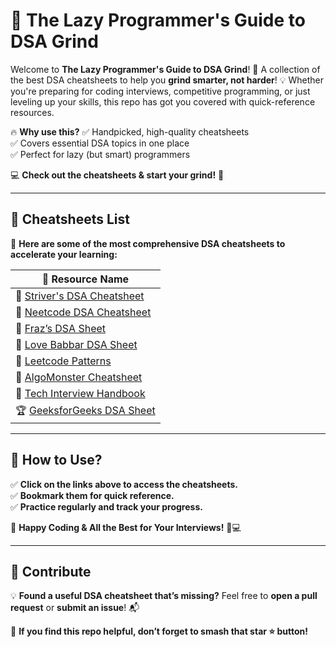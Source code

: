 # 🚀 The Lazy Programmer's Guide to DSA Grind

Welcome to **The Lazy Programmer's Guide to DSA Grind**! 🎯 A collection of the best DSA cheatsheets to help you **grind smarter, not harder**! 💡 Whether you're preparing for coding interviews, competitive programming, or just leveling up your skills, this repo has got you covered with quick-reference resources. 

🔥 **Why use this?**
✅ Handpicked, high-quality cheatsheets  
✅ Covers essential DSA topics in one place  
✅ Perfect for lazy (but smart) programmers  

💻 **Check out the cheatsheets & start your grind!** 🚀  

---

## 📜 Cheatsheets List

📌 **Here are some of the most comprehensive DSA cheatsheets to accelerate your learning:**

| 🔗 Resource Name |
|-----------------|
| 📌 [Striver's DSA Cheatsheet](https://takeuforward.org/strivers-a2z-dsa-course/) |
| 🚀 [Neetcode DSA Cheatsheet](https://neetcode.io/) |
| 📖 [Fraz’s DSA Sheet](https://github.com/FrazBh/DSA_Sheet) |
| 📜 [Love Babbar DSA Sheet](https://drive.google.com/file/d/1QwV6EbeZadR4WrYzwgVYXiG9K1l7J7Dg/view) |
| 🎯 [Leetcode Patterns](https://seanprashad.com/leetcode-patterns/) |
| 🤖 [AlgoMonster Cheatsheet](https://www.algomonster.com/) |
| 📘 [Tech Interview Handbook](https://www.techinterviewhandbook.org/grind75) |
| 🏆 [GeeksforGeeks DSA Sheet](https://www.geeksforgeeks.org/dsa-sheet-by-gfg/) |

---

## 🎯 How to Use?
✅ **Click on the links above to access the cheatsheets.**  
✅ **Bookmark them for quick reference.**  
✅ **Practice regularly and track your progress.**  

🚀 **Happy Coding & All the Best for Your Interviews!** 💪💻

---

## 🤝 Contribute
💡 **Found a useful DSA cheatsheet that’s missing?** Feel free to **open a pull request** or **submit an issue**! 📬

🌟 **If you find this repo helpful, don’t forget to smash that star ⭐ button!**
